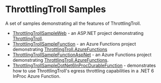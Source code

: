 # ThrottlingTroll Samples

A set of samples demonstrating all the features of ThrottlingTroll.

* [ThrottlingTrollSampleWeb](https://github.com/scale-tone/ThrottlingTroll/tree/main/samples/ThrottlingTrollSampleWeb) - an ASP.NET project demonstrating [ThrottlingTroll](https://www.nuget.org/packages/ThrottlingTroll).
* [ThrottlingTrollSampleFunction](https://github.com/scale-tone/ThrottlingTroll/tree/main/samples/ThrottlingTrollSampleFunction) - an Azure Functions project demonstrating [ThrottlingTroll.AzureFunctions](https://www.nuget.org/packages/ThrottlingTroll.AzureFunctions)
* [ThrottlingTrollSampleFunctionAspNet](https://github.com/scale-tone/ThrottlingTroll/tree/main/samples/ThrottlingTrollSampleFunctionAspNet) - an Azure Functions project demonstrating [ThrottlingTroll.AzureFunctions](https://www.nuget.org/packages/ThrottlingTroll.AzureFunctionsAspNet).
* [ThrottlingTrollSampleDotNet6InProcDurableFunction](https://github.com/scale-tone/ThrottlingTroll/tree/main/samples/ThrottlingTrollSampleDotNet6InProcDurableFunction) - demonstrates how to use ThrottlingTroll's egress throttling capabilities in a .NET 6 InProc Azure Function.
